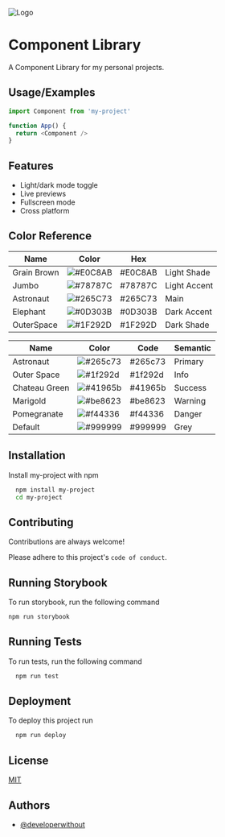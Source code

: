 
![Logo](https://dev-to-uploads.s3.amazonaws.com/uploads/articles/th5xamgrr6se0x5ro4g6.png)


# Component Library

A Component Library for my personal projects.

## Usage/Examples

```javascript
import Component from 'my-project'

function App() {
  return <Component />
}
```


## Features

- Light/dark mode toggle
- Live previews
- Fullscreen mode
- Cross platform

## Color Reference

| Name        | Color                                                    | Hex     |              |
| ----------- | -------------------------------------------------------- | ------- | ------------ |
| Grain Brown | ![#E0C8AB](https://via.placeholder.com/60/E0C8AB?text=+) | #E0C8AB | Light Shade  |
| Jumbo       | ![#78787C](https://via.placeholder.com/60/78787C?text=+) | #78787C | Light Accent |
| Astronaut   | ![#265C73](https://via.placeholder.com/60/265C73?text=+) | #265C73 | Main         |
| Elephant    | ![#0D303B](https://via.placeholder.com/60/0D303B?text=+) | #0D303B | Dark Accent  |
| OuterSpace  | ![#1F292D](https://via.placeholder.com/60/1F292D?text=+) | #1F292D | Dark Shade   |

| Name          | Color                                                    | Code    | Semantic |
| ------------- | -------------------------------------------------------- | ------- | -------- |
| Astronaut     | ![#265c73](https://via.placeholder.com/60/265c73?text=+) | #265c73 | Primary  |
| Outer Space   | ![#1f292d](https://via.placeholder.com/60/1f292d?text=+) | #1f292d | Info     |
| Chateau Green | ![#41965b](https://via.placeholder.com/60/41965b?text=+) | #41965b | Success  |
| Marigold      | ![#be8623](https://via.placeholder.com/60/be8623?text=+) | #be8623 | Warning  |
| Pomegranate   | ![#f44336](https://via.placeholder.com/60/f44336?text=+) | #f44336 | Danger   |
| Default       | ![#999999](https://via.placeholder.com/60/999999?text=+) | #999999 | Grey     |

## Installation

Install my-project with npm

```bash
  npm install my-project
  cd my-project
```
    
## Contributing

Contributions are always welcome!

<!-- See `contributing.md` for ways to get started. -->

Please adhere to this project's `code of conduct`.

## Running Storybook

To run storybook, run the following command

```bash
npm run storybook
```

## Running Tests

To run tests, run the following command

```bash
  npm run test
```


## Deployment

To deploy this project run

```bash
  npm run deploy
```


<!-- ## Support

For support, email fake@fake.com or join our Slack channel.
 -->

## License
[MIT](README.md)


## Authors

- [@developerwithout](https://www.github.com/developerwithout)

